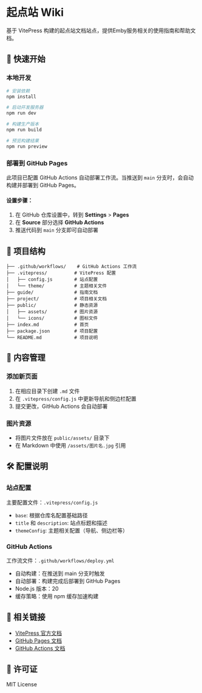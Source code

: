 # 起点站 Wiki

基于 VitePress 构建的起点站文档站点，提供Emby服务相关的使用指南和帮助文档。

## 🚀 快速开始

### 本地开发

```bash
# 安装依赖
npm install

# 启动开发服务器
npm run dev

# 构建生产版本
npm run build

# 预览构建结果
npm run preview
```

### 部署到 GitHub Pages

此项目已配置 GitHub Actions 自动部署工作流。当推送到 `main` 分支时，会自动构建并部署到 GitHub Pages。

#### 设置步骤：

1. 在 GitHub 仓库设置中，转到 **Settings** > **Pages**
2. 在 **Source** 部分选择 **GitHub Actions**
3. 推送代码到 `main` 分支即可自动部署

## 📁 项目结构

```
├── .github/workflows/    # GitHub Actions 工作流
├── .vitepress/          # VitePress 配置
│   ├── config.js        # 站点配置
│   └── theme/           # 主题相关文件
├── guide/               # 指南文档
├── project/             # 项目相关文档
├── public/              # 静态资源
│   ├── assets/          # 图片资源
│   └── icons/           # 图标文件
├── index.md             # 首页
├── package.json         # 项目配置
└── README.md            # 项目说明
```

## 📝 内容管理

### 添加新页面

1. 在相应目录下创建 `.md` 文件
2. 在 `.vitepress/config.js` 中更新导航和侧边栏配置
3. 提交更改，GitHub Actions 会自动部署

### 图片资源

- 将图片文件放在 `public/assets/` 目录下
- 在 Markdown 中使用 `/assets/图片名.jpg` 引用

## 🛠️ 配置说明

### 站点配置

主要配置文件：`.vitepress/config.js`

- `base`: 根据仓库名配置基础路径
- `title` 和 `description`: 站点标题和描述
- `themeConfig`: 主题相关配置（导航、侧边栏等）

### GitHub Actions

工作流文件：`.github/workflows/deploy.yml`

- 自动构建：在推送到 main 分支时触发
- 自动部署：构建完成后部署到 GitHub Pages
- Node.js 版本：20
- 缓存策略：使用 npm 缓存加速构建

## 🔗 相关链接

- [VitePress 官方文档](https://vitepress.dev/)
- [GitHub Pages 文档](https://docs.github.com/en/pages)
- [GitHub Actions 文档](https://docs.github.com/en/actions)

## 📄 许可证

MIT License
